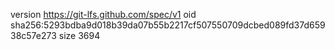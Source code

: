 version https://git-lfs.github.com/spec/v1
oid sha256:5293bdba9d018b39da07b55b2217cf507550709dcbed089fd37d65938c57e273
size 3694
